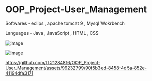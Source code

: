 # OOP_Project-User_Management

Softwares - eclips , apache tomcat 9 , Mysql Wokrbench

Languages - Java , JavaScript , HTML , CSS

![image](https://github.com/IT21284816/OOP_Project-User_Management/assets/99232799/971fe5e6-c237-4088-9625-a540c4df8021)

![image](https://github.com/IT21284816/OOP_Project-User_Management/assets/99232799/93fae4f1-aba0-411d-bb9e-bb422d6cf388)

https://github.com/IT21284816/OOP_Project-User_Management/assets/99232799/90f5b3ed-8458-4d5a-852e-41194dfa3171



